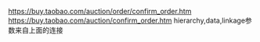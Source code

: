 https://buy.taobao.com/auction/order/confirm_order.htm
https://buy.taobao.com/auction/confirm_order.htm 
hierarchy,data,linkage参数来自上面的连接

